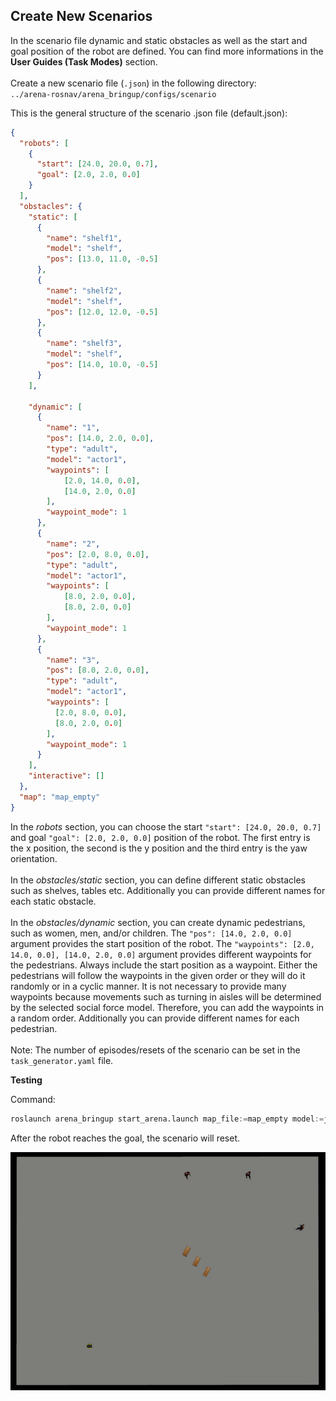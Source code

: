 ## Create New Scenarios

In the scenario file dynamic and static obstacles as well as the start and goal position of the robot are defined. You can find more informations in the **User Guides (Task Modes)** section.
<br>
<br>
Create a new scenario file (`.json`) in the following directory:
<br>
`../arena-rosnav/arena_bringup/configs/scenario`

This is the general structure of the scenario .json file (default.json):

```json
{
  "robots": [
    {
      "start": [24.0, 20.0, 0.7],
      "goal": [2.0, 2.0, 0.0]
    }
  ],
  "obstacles": {
    "static": [
      {
        "name": "shelf1",
        "model": "shelf",
        "pos": [13.0, 11.0, -0.5]
      },
      {
        "name": "shelf2",
        "model": "shelf",
        "pos": [12.0, 12.0, -0.5]
      },
      {
        "name": "shelf3",
        "model": "shelf",
        "pos": [14.0, 10.0, -0.5]
      }
    ],

    "dynamic": [
      {
        "name": "1",
        "pos": [14.0, 2.0, 0.0],
        "type": "adult",
        "model": "actor1",
        "waypoints": [
            [2.0, 14.0, 0.0],
            [14.0, 2.0, 0.0]
        ],
        "waypoint_mode": 1
      },
      {
        "name": "2",
        "pos": [2.0, 8.0, 0.0],
        "type": "adult",
        "model": "actor1",
        "waypoints": [
            [8.0, 2.0, 0.0],
            [8.0, 2.0, 0.0]
        ],
        "waypoint_mode": 1
      },
      {
        "name": "3",
        "pos": [8.0, 2.0, 0.0],
        "type": "adult",
        "model": "actor1",
        "waypoints": [
          [2.0, 8.0, 0.0],
          [8.0, 2.0, 0.0]
        ],
        "waypoint_mode": 1
      }
    ],
    "interactive": []
  },
  "map": "map_empty"
}

```

In the *robots* section, you can choose the start `"start": [24.0, 20.0, 0.7]` and goal `"goal": [2.0, 2.0, 0.0]` position of the robot. The first entry is the x position, the second is the y position and the third entry is the yaw orientation. 
<br>
<br>
In the *obstacles/static* section, you can define different static obstacles such as shelves, tables etc. Additionally you can provide different names for each static obstacle. 
<br>
<br>
In the *obstacles/dynamic* section, you can create dynamic pedestrians, such as women, men, and/or children. The `"pos": [14.0, 2.0, 0.0]` argument provides the start position of the robot. The `"waypoints": [2.0, 14.0, 0.0], [14.0, 2.0, 0.0]` argument provides different waypoints for the pedestrians. Always include the start position as a waypoint. Either the pedestrians will follow the waypoints in the given order or they will do it randomly or in a cyclic manner. It is not necessary to provide many waypoints because movements such as turning in aisles will be determined by the selected social force model. 
Therefore, you can add the waypoints in a random order. Additionally you can provide different names for each pedestrian. 
<br>
<br>
Note: The number of episodes/resets of the scenario can be set in the `task_generator.yaml` file.


**Testing**

Command:
```python
roslaunch arena_bringup start_arena.launch map_file:=map_empty model:=jackal simulator:=gazebo tm_robots:=scenario tm_obstacles:=scenario
```

After the robot reaches the goal, the scenario will reset. 

![](../gazebo_tutorial/gifs/other_worlds_gifs/scenario.gif)





